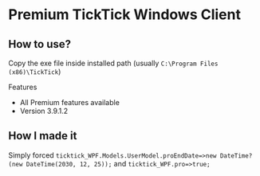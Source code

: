# Premium TickTick Windows Client

## How to use? 

Copy the exe file inside installed path (usually `C:\Program Files (x86)\TickTick`)

Features
+ All Premium features available
+ Version 3.9.1.2

## How I made it

Simply forced `ticktick_WPF.Models.UserModel.proEndDate=>new DateTime?(new DateTime(2030, 12, 25));` and `ticktick_WPF.pro=>true;`
